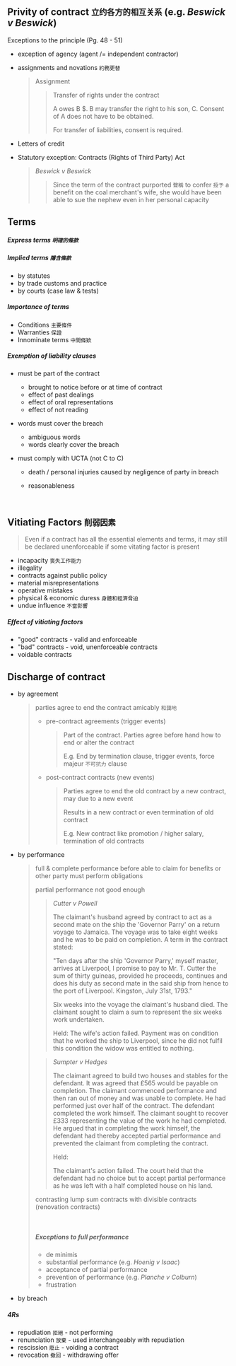 ## Privity of contract `立约各方的相互关系` (e.g. *Beswick v Beswick*)

Exceptions to the principle (Pg. 48 - 51)

* exception of agency (agent /= independent contractor)

* assignments and novations `約務更替`

  > Assignment
  >
  > > Transfer of rights under the contract
  > >
  > > A owes B $. B may transfer the right to his son, C. Consent of A does not have to be obtained.
  > >
  > > For transfer of liabilities, consent is required.

* Letters of credit

* Statutory exception: Contracts (Rights of Third Party) Act

  > *Beswick v Beswick*
  >
  > >  Since the term of the contract purported `聲稱` to confer `授予` a benefit on the coal merchant's wife, she would have been able to sue the nephew even in her personal capacity



## Terms

##### Express terms `明確的條款`

##### Implied terms `隱含條款`

* by statutes
* by trade customs and practice
* by courts (case law & tests)

##### Importance of terms

* Conditions `主要條件`
* Warranties `保證`
* Innominate terms `中間條欵`



##### Exemption of liability clauses

* must be part of the contract

  * brought to notice before or at time of contract
  * effect of past dealings
  * effect of oral representations
  * effect of not reading

* words must cover the breach

  * ambiguous words
  * words clearly cover the breach

* must comply with UCTA (not C to C)

  * death / personal injuries caused by negligence of party in breach

  * reasonableness

    ​

## Vitiating Factors `削弱因素`

> Even if a contract has all the essential elements and terms, it may still be declared unenforceable if some vitating factor is present

* incapacity `喪失工作能力`
* illegality
* contracts against public policy
* material misrepresentations
* operative mistakes
* physical & economic duress `身體和經濟脅迫`
* undue influence `不當影響`

##### Effect of vitiating factors

* "good" contracts - valid and enforceable
* "bad" contracts  - void, unenforceable contracts
* voidable contracts



## Discharge of contract

* by agreement

  > parties agree to end the contract amicably `和藹地`
  >
  > * pre-contract agreements (trigger events)
  >
  >   > Part of the contract. Parties agree before hand how to end or alter the contract
  >   >
  >   > E.g. End by termination clause, trigger events, force majeur `不可抗力` clause
  >
  > * post-contract contracts (new events)
  >
  >   > Parties agree to end the old contract by a new contract, may due to a new event
  >   >
  >   > Results in a new contract or even termination of old contract
  >   >
  >   > E.g. New contract like promotion / higher salary, termination of old contracts

* by performance

  > full & complete performance before able to claim for benefits or other party must perform obligations
  >
  > partial performance not good enough
  >
  > > *Cutter v Powell*
  > >
  > > The claimant's husband agreed by contract to act as a second mate on the ship the 'Governor Parry' on a return voyage to Jamaica. The voyage was to take eight weeks and he was to be paid on completion. A term in the contract stated:
  > >
  > > "Ten days after the ship 'Governor Parry,' myself master, arrives at Liverpool, I promise to pay to Mr. T. Cutter the sum of thirty guineas, provided he proceeds, continues and does his duty as second mate in the said ship from hence to the port of Liverpool. Kingston, July 31st, 1793." 
  > >
  > > Six weeks into the voyage the claimant's husband died. The claimant sought to claim a sum to represent the six weeks work undertaken.
  > >
  > > Held: The wife's action failed. Payment was on condition that he worked the ship to Liverpool, since he did not fulfil this condition the widow was entitled to nothing.
  >
  > > *Sumpter v Hedges*
  > >
  > > The claimant agreed to build two houses and stables for the defendant. It was agreed that £565 would be payable on completion. The claimant commenced performance and then ran out of money and was unable to complete. He had performed just over half of the contract. The defendant completed the work himself. The claimant sought to recover £333 representing the value of the work he had completed. He argued that in completing the work himself, the defendant had thereby accepted partial performance and prevented the claimant from completing the contract.
  > >
  > > Held:
  > >
  > > The claimant's action failed. The court held that the defendant had no choice but to accept partial performance as he was left with a half completed house on his land.
  >
  > contrasting lump sum contracts with divisible contracts (renovation contracts)
  >
  > ​
  >
  > ##### Exceptions to full performance
  >
  > * de minimis
  > * substantial performance (e.g. *Hoenig v Isaac*)
  > * acceptance of partial performance
  > * prevention of performance (e.g. *Planche v Colburn*)
  > * frustration

* by breach

##### 4Rs

* repudiation `拒絕` - not performing
* renunciation `放棄` - used interchangeably with repudiation
* rescission `廢止` - voiding a contract
* revocation `撤回` - withdrawing offer